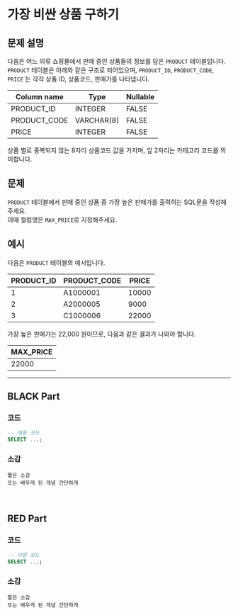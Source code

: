 # 가장 비싼 상품 구하기

## 문제 설명

다음은 어느 의류 쇼핑몰에서 판매 중인 상품들의 정보를 담은 `PRODUCT` 테이블입니다.  
`PRODUCT` 테이블은 아래와 같은 구조로 되어있으며, `PRODUCT_ID`, `PRODUCT_CODE`, `PRICE` 는 각각 상품 ID, 상품코드, 판매가를 나타냅니다.

| Column name   | Type        | Nullable |
|---------------|-------------|----------|
| PRODUCT_ID    | INTEGER     | FALSE    |
| PRODUCT_CODE  | VARCHAR(8)  | FALSE    |
| PRICE         | INTEGER     | FALSE    |

상품 별로 중복되지 않는 8자리 상품코드 값을 가지며, 앞 2자리는 카테고리 코드를 의미합니다.


## 문제

`PRODUCT` 테이블에서 판매 중인 상품 중 가장 높은 판매가를 출력하는 SQL문을 작성해주세요.  
이때 컬럼명은 `MAX_PRICE`로 지정해주세요.


## 예시

다음은 `PRODUCT` 테이블의 예시입니다.

| PRODUCT_ID | PRODUCT_CODE | PRICE  |
|------------|--------------|--------|
| 1          | A1000001     | 10000  |
| 2          | A2000005     | 9000   |
| 3          | C1000006     | 22000  |

가장 높은 판매가는 22,000 원이므로, 다음과 같은 결과가 나와야 합니다.

| MAX_PRICE  |
|------------|
| 22000      |

---
## BLACK Part

### 코드
```sql
-- 재용 코드
SELECT ...;
```
### 소감
```plaintext
짧은 소감
또는 배우게 된 개념 간단하게
```

<br/>


## RED Part

### 코드
```sql
-- 이열 코드
SELECT ...;
```
### 소감
```plaintext
짧은 소감
또는 배우게 된 개념 간단하게
```
